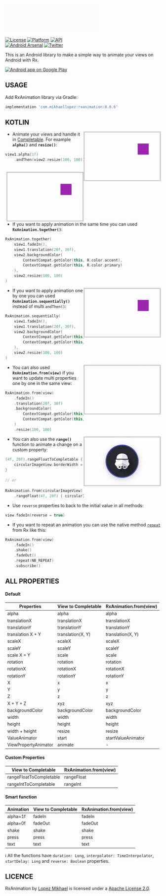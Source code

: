 <img src="/preview/title.gif" alt="title" title="title" width="300" height="87.8" />

[![License](https://img.shields.io/badge/License-Apache%202.0-blue.svg)](https://opensource.org/licenses/Apache-2.0)
[![Platform](https://img.shields.io/badge/platform-android-green.svg)](http://developer.android.com/index.html)
[![API](https://img.shields.io/badge/API-16%2B-brightgreen.svg?style=flat)](https://android-arsenal.com/api?level=16)
<br>
[![Android Arsenal](https://img.shields.io/badge/Android%20Arsenal-RxAnimation-lightgrey.svg?style=flat)](https://android-arsenal.com/details/1/7736)
[![Twitter](https://img.shields.io/badge/Twitter-@LopezMikhael-blue.svg?style=flat)](http://twitter.com/lopezmikhael)

This is an Android library to make a simple way to animate your views on Android with Rx.

<a href="https://play.google.com/store/apps/details?id=com.mikhaellopez.lopspower">
  <img alt="Android app on Google Play" src="https://developer.android.com/images/brand/en_app_rgb_wo_45.png" />
</a>

USAGE
-----

Add RxAnimation library via Gradle:

```groovy
implementation 'com.mikhaellopez:rxanimation:0.0.6'
```

KOTLIN
-----

<img src="/preview/0.gif" alt="sample" title="sample" width="250" height="160" align="right" />

- Animate your views and handle it in [Completable](http://reactivex.io/RxJava/2.x/javadoc/io/reactivex/Completable.html). For example **`alpha()`** and **`resize()`**:

```kotlin
view1.alpha(1f)
    .andThen(view2.resize(100, 100))
```

<br/>

<img src="/preview/1.gif" alt="sample" title="sample" width="250" height="160" align="right" />

- If you want to apply animation in the same time you can used **`RxAnimation.together()`**:

```kotlin
RxAnimation.together(
    view1.fadeIn(),
    view1.translation(20f, 30f),
    view2.backgroundColor(
        ContextCompat.getColor(this, R.color.accent),
        ContextCompat.getColor(this, R.color.primary)
    ),
    view2.resize(100, 100)
)
```

<img src="/preview/2.gif" alt="sample" title="sample" width="250" height="160" align="right" />

- If you want to apply animation one by one you can used **`RxAnimation.sequentially()`** instead of multi `andThen()`:

```kotlin
RxAnimation.sequentially(
    view1.fadeIn(),
    view1.translation(20f, 30f),
    view2.backgroundColor(
        ContextCompat.getColor(this, R.color.accent),
        ContextCompat.getColor(this, R.color.primary)
    ),
    view2.resize(100, 100)
)
```

<img src="/preview/3.gif" alt="sample" title="sample" width="250" height="160" align="right" />

- You can also used **`RxAnimation.from(view)`** if you want to update multi properties one by one in the same view:

```kotlin
RxAnimation.from(view)
    .fadeIn()
    .translation(20f, 30f)
    .backgroundColor(
        ContextCompat.getColor(this, R.color.accent),
        ContextCompat.getColor(this, R.color.primary)
    )
    .resize(100, 100)
```

<img src="/preview/4.gif" alt="sample" title="sample" width="250" height="160" align="right" />

- You can also use the **`range()`** function to animate a change on a custom property:

```kotlin
(4f, 20f).rangeFloatToCompletable { 
    circularImageView.borderWidth = it 
}

// or

RxAnimation.from(circularImageView)
    .rangeFloat(4f, 20f) { circularImageView.borderWidth = it }
```

- Use `reverse` properties to back to the initial value in all methods:

```kotlin
view.fadeIn(reverse = true)
```

- If you want to repeat an animation you can use the native method [`repeat`](http://reactivex.io/documentation/operators/repeat.html) from Rx like this:

```kotlin
RxAnimation.from(view)
    .fadeIn()
    .shake()
    .fadeOut()
    .repeat(NB_REPEAT)
    .subscribe()
```


ALL PROPERTIES
-----

#### Default

Properties | View to Completable | RxAnimation.from(view)
------------ | ------------ | -------------
alpha | alpha | alpha
translationX | translationX | translationX
translationY | translationY | translationY
translation X + Y | translation(X, Y) | translation(X, Y)
scaleX | scaleX | scaleX
scaleY | scaleY | scaleY
scale X = Y | scale | scale
rotation | rotation | rotation
rotationX | rotationX | rotationX
rotationY | rotationY | rotationY
X | x | x
Y | y | y
Z | z | z
X + Y + Z | xyz | xyz
backgroundColor | backgroundColor | backgroundColor
width | width | width
height | height | height
width + height | resize | resize
ValueAnimator | start | startValueAnimator
ViewPropertyAnimator | animate | -

#### Custom Properties

View to Completable | RxAnimation.from(view)
------------ | -------------
rangeFloatToCompletable | rangeFloat
rangeIntToCompletable | rangeInt

#### Smart function

Animation | View to Completable | RxAnimation.from(view)
------------ | ------------ | -------------
alpha=1f | fadeIn | fadeIn
alpha=0f | fadeOut | fadeOut
shake | shake | shake
press | press | press
text | text | text

:information_source: All the functions have `duration: Long`, `interpolator: TimeInterpolator`, `startDelay: Long` and `reverse: Boolean` properties.

LICENCE
-----

RxAnimation by [Lopez Mikhael](http://mikhaellopez.com/) is licensed under a [Apache License 2.0](http://www.apache.org/licenses/LICENSE-2.0).
